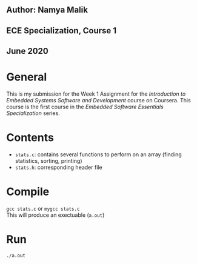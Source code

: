 ## Author: Namya Malik  
## ECE Specialization, Course 1  
## June 2020

# General
This is my submission for the Week 1 Assignment for the *Introduction to Embedded Systems Software and Development* course on Coursera. This course is the first course in the *Embedded Software Essentials Specialization* series.

# Contents
* `stats.c`: contains several functions to perform on an array (finding statistics, sorting, printing)
* `stats.h`: corresponding header file

# Compile
`gcc stats.c` or `mygcc stats.c`  
This will produce an exectuable (`a.out`)

# Run
`./a.out`
